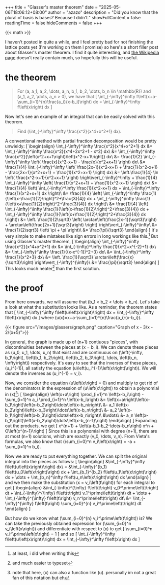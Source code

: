 +++
title = "Glasser's master theorem"
date = "2025-05-06T18:06:12+08:00"
author = "azazo"
description = "Did you know that the plural of basis is bases? Because I didn't."
showFullContent = false
readingTime = false
hideComments = false
+++

{{< math >}}

I haven't posted in quite a while, and I feel pretty bad for not finishing the lattice posts yet (I'm working on them I promise) so here's a short filler post about Glasser's master theorem. I find it quite interesting, and [the Wikipedia page](https://en.wikipedia.org/wiki/Glasser%27s_master_theorem) doesn't really contain much, so hopefully this will be useful.

# the theorem
> For \(a, a_1, a_2, \dots, a_n, b_1, b_2, \dots, b_n \in \mathbb{R}\) and \(a_1, a_2, \dots, a_n > 0\), we have that
> \[
  \int_{-\infty}^\infty f\left(x+a-\sum_{i=1}^{n}\frac{a_i}{x-b_i}\right) dx = \int_{-\infty}^\infty f\left(x\right) dx
\]

Now let's see an example of an integral that can be easily solved with this theorem.

> Find \(\int_{-\infty}^\infty \frac{x^2}{x^4+x^2+1} dx\).

A conventional method with partial fraction decomposition would be pretty unwieldy:
\[
    \begin{align}
    \int_{-\infty}^\infty \frac{x^2}{x^4+x^2+1} dx &= \int_{-\infty}^\infty \frac{x^2}{x^4+2x^2+1 - x^2} dx\\
    &= \int_{-\infty}^\infty \frac{x^2}{\left(x^2+x+1\right)\left(x^2-x+1\right)} dx\\
    &= \frac{1}{2} \int_{-\infty}^\infty \left( \frac{x}{x^2-x+1} - \frac{x}{x^2+x+1} \right) dx\\
    &= \frac{1}{4} \int_{-\infty}^\infty \left( \frac{2x-1}{x^2-x+1} + \frac{1}{x^2-x+1} - \frac{2x+1}{x^2+x+1} + \frac{1}{x^2+x+1} \right) dx\\
    &= \left.\frac{1}{4} \ln \left( \frac{x^2-x+1}{x^2+x+1} \right) \right\vert_{-\infty}^\infty + \frac{1}{4} \int_{-\infty}^\infty \left( \frac{1}{x^2+x+1} + \frac{1}{x^2-x+1} \right) dx\\
    &= \frac{1}{4} \left( \int_{-\infty}^\infty \frac{1}{x^2-x+1} dx + \int_{-\infty}^\infty \frac{1}{x^2+x+1} dx \right)\\
    &= \frac{1}{4} \left( \int_{-\infty}^\infty \frac{1}{\left(x-\frac{1}{2}\right)^2+\frac{3}{4}} dx + \int_{-\infty}^\infty \frac{1}{\left(x+\frac{1}{2}\right)^2+\frac{3}{4}} dx \right)\\
    &= \frac{1}{4} \left( \int_{-\infty}^\infty \frac{1}{\left(x-\frac{1}{2}\right)^2+\frac{3}{4}} dx + \int_{-\infty}^\infty \frac{1}{\left(x+\frac{1}{2}\right)^2+\frac{3}{4}} dx \right)\\
    &= \left. \frac{1}{2\sqrt3} \left( \arctan\left(\frac{2x-1}{\sqrt3}\right) + \arctan\left(\frac{2x+1}{\sqrt3}\right) \right) \right\vert_{-\infty}^\infty\\
    &= \frac{1}{2\sqrt3} \left( \pi + \pi \right)\\
    &= \frac{\pi}{\sqrt3}
    \end{align}
\]
It's very simple to make mistakes like sign errors in long workings like this.[^1] But using Glasser's master theorem,
\[
    \begin{align}
    \int_{-\infty}^\infty \frac{x^2}{x^4+x^2+1} dx &= \int_{-\infty}^\infty \frac{1}{x^2+x^{-2}+1} dx\\
    &= \int_{-\infty}^\infty \frac{1}{(x-x^{-1})^2+3} dx\\
    &= \int_{-\infty}^\infty \frac{1}{x^2+3} dx\\
    &= \left. \frac{1}{\sqrt3} \arctan\left(\frac{x}{\sqrt3}\right) \right\vert_{-\infty}^{\infty}\\
    &= \frac{\pi}{\sqrt3}
    \end{align}
\]
This looks much neater[^2] than the first solution.

# the proof

From here onwards, we will assume that \(b_1 < b_2 < \dots < b_n\). Let's take a look at what the substitution looks like. As a reminder, the theorem states that
\[
  \int_{-\infty}^\infty f\left(u\left(x\right)\right) dx = \int_{-\infty}^\infty f\left(x\right) dx
\]
where \(u(x)=x+a-\sum_{i=1}^{n}\frac{a_i}{x-b_i}\).

{{< figure src="/images/glassers/graph.png" caption="Graph of x - 3/x - 2/(x+5)">}}

In general, the graph is made up of \(n+1\) contiuous "pieces", with discontinuities between the pieces at \(x = b_i\). We can denote these pieces as \(u_0, u_1, \dots, u_n\) that exist and are continuous on \(\left(-\infty, b_1\right), \left(b_1, b_2\right), \left(b_2, b_3\right), \dots, \left(b_n, \infty\right)\) respectively. It's easy to see that the inverses of these pieces, \(u_i^{-1}\), all satisfy the equation \(u\left(u_i^{-1}\left(x\right)\right)\). We will denote the inverses as \(u_i^{-1} = v_i\).

Now, we consider the equation \(u\left(x\right) = 0\) and multiply to get rid of the denominators in the expression of \(u\left(x\right)\) to obtain a polynomial in \(x\)[^3]:
\[
    \begin{align}
    \left(x+a\right) \prod_{i=1}^n \left(x-b_i\right) - \sum_{i=1}^n a_i \prod_{i=1}^n \left(x-b_i\right) &= \left(x+a\right)\left(x-b_1\right)\left(x-b_2\right)\dots\left(x-b_n\right)\\
    &- a_1 \left(x-b_2\right)\left(x-b_3\right)\dots\left(x-b_n\right)\\
    &- a_2 \left(x-b_1\right)\left(x-b_3\right)\dots\left(x-b_n\right)\\
    &\vdots\\
    &- a_n \left(x-b_1\right)\left(x-b_2\right)\dots\left(x-b_{n-1}\right)
    \end{align}
\]
Expanding out the products, we get
\[
    x^{n+1} + \left(a-b_1-b_2-\dots-b_n\right) x^n + O\left(x^{n-1}\right)
\]
Since this is a polynomial with degree \(n+1\), there are at most \(n+1\) solutions, which are exactly \(v_0, \dots, v_n\). From Vieta's formulas, we also know that \(\sum_{i=0}^n v_i\left(x\right) = -a + \sum_{i=1}^n b_i\).

Now we are ready to put everything together. We can split the original integral into the pieces as follows:
\[
    \begin{align}
    &\int_{-\infty}^\infty f\left(u\left(x\right)\right) dx\\
    = &\int_{-\infty}^{b_1} f\left(u_0\left(x\right)\right) dx + \int_{b_1}^{b_2} f\left(u_1\left(x\right)\right) dx + \dots + \int_{b_n}^\infty f\left(u_n\left(x\right)\right) dx
    \end{align}
\]
and we then make the substitution \(x = v_i\left(t\right)\) for each integral to get
\[
    \begin{align}
    &\int_{-\infty}^{\infty} f\left(t\right) v_0^\prime\left(t\right) dt + \int_{-\infty}^{\infty} f\left(t\right) v_1^\prime\left(t\right) dt + \dots + \int_{-\infty}^{\infty} f\left(t\right) v_n^\prime\left(t\right) dt\\
    &= \int_{-\infty}^{\infty} f\left(t\right) \sum_{i=0}^{n} v_i^\prime\left(t\right) dt
    \end{align}
\]

But how do we know what \(\sum_{i=0}^{n} v_i^\prime\left(t\right)\) is? We can take the previously obtained expression for \(\sum_{i=0}^n v_i\left(x\right)\) and differentiate with respect to \(x\) to get
\[
    \sum_{i=0}^n v_i^\prime\left(x\right) = 1
\]
and so
\[
    \int_{-\infty}^\infty f\left(u\left(x\right)\right) dx = \int_{-\infty}^\infty f\left(x\right) dx
\]

[^1]: at least, i did when writing this
[^2]: and much easier to typeset
[^3]: note that here, \(x\) can also a function like \(u\). personally im not a great fan of this notation but eh